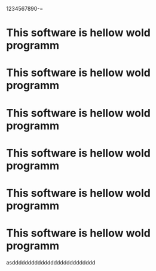 1234567890-=
# This software is hellow wold programm
# This software is hellow wold programm
# This software is hellow wold programm
# This software is hellow wold programm
# This software is hellow wold programm
# This software is hellow wold programm
asdddddddddddddddddddddddddd
